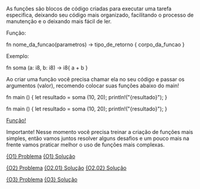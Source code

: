 As funções são blocos de código criadas para executar uma tarefa especifica, deixando seu código mais organizado, facilitando o processo de manutenção e o deixando mais fácil de ler. 

Função:

fn nome_da_funcao(parametros) -> tipo_de_retorno {
    corpo_da_funcao
}

Exemplo: 

fn soma (a: i8, b: i8) -> i8{
    a + b
}

Ao criar uma função você precisa chamar ela no seu código e passar os argumentos (valor), recomendo colocar suas funções abaixo do main!

fn main () {
    let resultado = soma (10, 20);
    println!("{resultado}");
}

fn main () {
    let resultado = soma (10, 20);
    println!("{resultado}");
}

[Função!](https://play.rust-lang.org/?version=stable&mode=debug&edition=2021&gist=729b503ae8f0693e6e8e7307fd29d11b)

Importante! 
Nesse momento você precisa treinar a criação de funções mais simples, então vamos juntos resolver alguns desafios e um pouco mais na frente vamos praticar melhor o uso de funções mais complexas.  

[{O1} Problema](https://play.rust-lang.org/?version=stable&mode=debug&edition=2021&gist=5ebb4be20c2e1b2a2590c2d94d3237aa)
[{O1} Solução](https://play.rust-lang.org/?version=stable&mode=debug&edition=2021&gist=92b7622a3f1596f67e9177c745b95763)

[{O2} Problema](https://play.rust-lang.org/?version=stable&mode=debug&edition=2021&gist=f42c448f24a82f0cbf69edc4e5133bcf)
[{O2.01} Solução](https://play.rust-lang.org/?version=stable&mode=debug&edition=2021&gist=6b3a7a725bc89e2737688792c75fc7dd)
[{O2.02} Solução](https://play.rust-lang.org/?version=stable&mode=debug&edition=2021&gist=40297205f80582e0e758ecf5ebcd3a45)

[{O3} Problema](https://play.rust-lang.org/?version=stable&mode=debug&edition=2021&gist=1bea3d61b338c84f51aa9730cc111d3c)
[{O3} Solução](https://play.rust-lang.org/?version=stable&mode=debug&edition=2021&gist=18eb19c63c1a6caf77d498b638073eb1)


